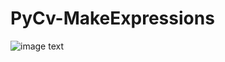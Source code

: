 # PyCv-MakeExpressions
![image text](https://github.com/Youjiangbaba/PyCv-MakeExpressions/blob/master/doge_gif.py/res.gif)
